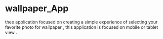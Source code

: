 # wallpaper_App
thee application focused on creating a simple experience of selecting your favorite photo for wallpaper , this application is focused on mobile  or tablet view .
